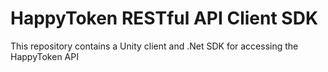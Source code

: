 # HappyToken RESTful API Client SDK

This repository contains a Unity client and .Net SDK for accessing the HappyToken API